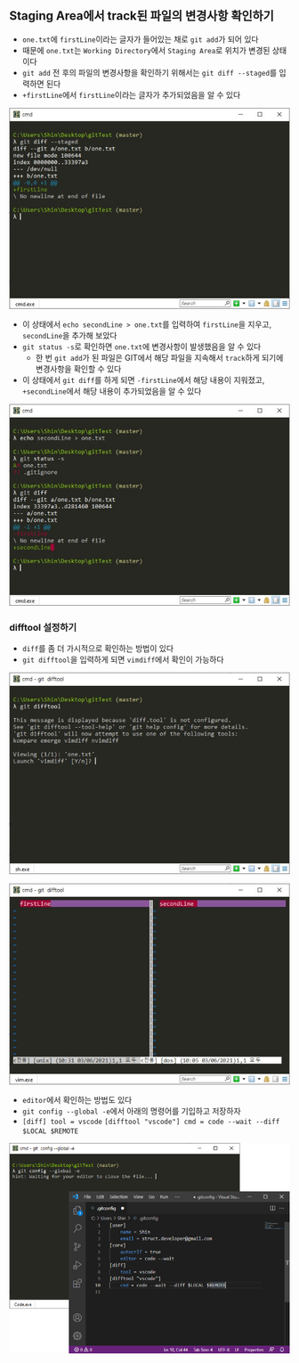 ## Staging Area에서 track된 파일의 변경사항 확인하기
- `one.txt`에 `firstLine`이라는 글자가 들어있는 채로 `git add`가 되어 있다
- 때문에 `one.txt`는 `Working Directory`에서 `Staging Area`로 위치가 변경된 상태이다
- `git add` 전 후의 파일의 변경사항을 확인하기 위해서는 `git diff --staged`를 입력하면 된다
- `+firstLine`에서 `firstLine`이라는 글자가 추가되었음을 알 수 있다
<p align = "center"><img src = "../imageFiles/012-git-diff-staged.jpg?raw=true"/></p>

- 이 상태에서 `echo secondLine > one.txt`를 입력하여 `firstLine`을 지우고, `secondLine`을 추가해 보았다
- `git status -s`로 확인하면 `one.txt`에 변경사항이 발생했음을 알 수 있다
  - 한 번 `git add`가 된 파일은 GIT에서 해당 파일을 지속해서 `track`하게 되기에 변경사항을 확인할 수 있다
- 이 상태에서 `git diff`를 하게 되면 `-firstLine`에서 해당 내용이 지워졌고, `+secondLine`에서 해당 내용이 추가되었음을 알 수 있다
<p align = "center"><img src = "../imageFiles/013-git-diff.jpg?raw=true"/></p>

### difftool 설정하기
- `diff`를 좀 더 가시적으로 확인하는 방법이 있다
- `git difftool`을 입력하게 되면 `vimdiff`에서 확인이 가능하다
<p align = "center"><img src = "../imageFiles/014-difftool.jpg?raw=true"/></p>
<p align = "center"><img src = "../imageFiles/015-difftool-vim.jpg?raw=true"/></p>

- `editor`에서 확인하는 방법도 있다
- `git config --global -e`에서 아래의 명령어를 기입하고 저장하자
- `[diff] tool = vscode` `[difftool "vscode"] cmd = code --wait --diff $LOCAL $REMOTE`
<p align = "center"><img src = "../imageFiles/016-difftool-vscode.jpg?raw=true"/></p>
